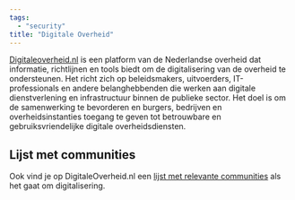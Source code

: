 ```yaml
---
tags:
  - "security"
title: "Digitale Overheid"
---
```


[Digitaleoverheid.nl](https://digitaleoverheid.nl) is een platform van de Nederlandse overheid dat informatie, richtlijnen en tools biedt om de digitalisering van de overheid te ondersteunen. Het richt zich op beleidsmakers, uitvoerders, IT-professionals en andere belanghebbenden die werken aan digitale dienstverlening en infrastructuur binnen de publieke sector. Het doel is om de samenwerking te bevorderen en burgers, bedrijven en overheidsinstanties toegang te geven tot betrouwbare en gebruiksvriendelijke digitale overheidsdiensten.

## Lijst met communities

Ook vind je op DigitaleOverheid.nl een [lijst met relevante communities](https://www.digitaleoverheid.nl/communitys/) als het gaat om digitalisering.

